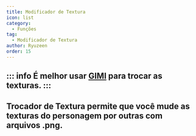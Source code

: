 ```yaml
---
title: Modificador de Textura
icon: list
category:
  - Funções
tag:
  - Modificador de Textura
author: Ryuzeen
order: 15
---
```

::: info É melhor usar [GIMI](../../guide/3DM-tutorial.md) para trocar as texturas.
:::
---
## Trocador de Textura permite que você mude as texturas do personagem por outras com arquivos .png.
